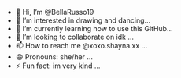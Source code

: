 - 👋 Hi, I’m @BellaRusso19
- 👀 I’m interested in drawing and dancing...
- 🌱 I’m currently learning how to use this GitHub...
- 💞️ I’m looking to collaborate on idk ...
- 📫 How to reach me @xoxo.shayna.xx ...
- 😄 Pronouns: she/her ...
- ⚡ Fun fact: im very kind  ...

<!---
BellaRusso19/BellaRusso19 is a ✨ special ✨ repository because its `README.md` (this file) appears on your GitHub profile.
You can click the Preview link to take a look at your changes.
--->
